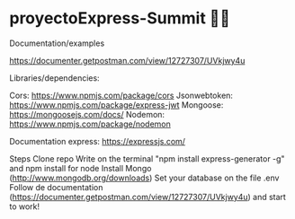 # proyectoExpress-Summit 🚀🚀

Documentation/examples

https://documenter.getpostman.com/view/12727307/UVkjwy4u

Libraries/dependencies:

Cors: https://www.npmjs.com/package/cors
Jsonwebtoken: https://www.npmjs.com/package/express-jwt
Mongoose: https://mongoosejs.com/docs/
Nodemon: https://www.npmjs.com/package/nodemon



Documentation express: https://expressjs.com/

Steps
Clone repo
Write on the terminal "npm install express-generator -g" and npm install for node 
Install Mongo (http://www.mongodb.org/downloads)
Set your database on the file .env
Follow de documentation (https://documenter.getpostman.com/view/12727307/UVkjwy4u) and start to work!

